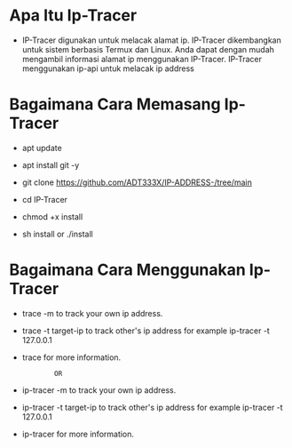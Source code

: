 # Apa Itu Ip-Tracer

- IP-Tracer digunakan untuk melacak alamat ip. IP-Tracer dikembangkan untuk sistem berbasis Termux dan Linux. Anda dapat dengan mudah mengambil informasi alamat ip menggunakan IP-Tracer. IP-Tracer menggunakan ip-api untuk melacak ip address 

# Bagaimana Cara Memasang Ip-Tracer

- apt update

- apt install git -y

- git clone https://github.com/ADT333X/IP-ADDRESS-/tree/main

- cd IP-Tracer

- chmod +x install

- sh install or ./install

# Bagaimana Cara Menggunakan Ip-Tracer 

- trace -m to track your own ip address.

- trace -t target-ip to track other's ip address for example ip-tracer -t 127.0.0.1

- trace for more information.

              OR

- ip-tracer -m to track your own ip address.

- ip-tracer -t target-ip to track other's ip address for example ip-tracer -t 127.0.0.1

- ip-tracer for more information.


